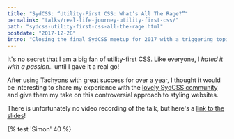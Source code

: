 ```yaml
---
title: "SydCSS: “Utility-First CSS: What’s All The Rage?”"
permalink: "talks/real-life-journey-utility-first-css/"
path: "sydcss-utility-first-css-all-the-rage.html"
postdate: "2017-12-28"
intro: "Closing the final SydCSS meetup for 2017 with a triggering topic: utility-first CSS."
---
```


It's no secret that I am a big fan of utility-first CSS. Like everyone, I _hated it with a passion_.. until I gave it a real go!

After using Tachyons with great success for over a year, I thought it would be interesting to share my experience with the [lovely SydCSS community](http://sydcss.com) and give them my take on this controversial approach to styling websites.

There is unfortunately no video recording of the talk, but here's a [link to the slides](http://slides.com/simonswiss/utility-first-all-the-rage)!

{% test 'Simon' 40 %}
